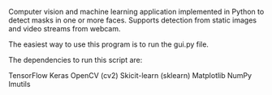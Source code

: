Computer vision and machine learning application implemented in Python to detect masks in one or more faces.
Supports detection from static images and video streams from webcam.

The easiest way to use this program is to run the gui.py file.

The dependencies to run this script are:

  TensorFlow
  Keras
  OpenCV (cv2)
  Skicit-learn (sklearn)
  Matplotlib
  NumPy
  Imutils
  
